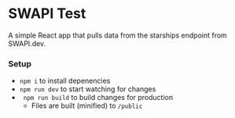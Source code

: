 # SWAPI Test
A simple React app that pulls data from the starships endpoint from SWAPI.dev.

### Setup
- `npm i` to install depenencies
- `npm run dev` to start watching for changes
- ` npm run build` to build changes for production
  - Files are built (minified) to `/public`
